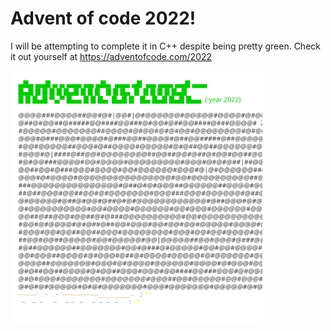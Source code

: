 # Advent of code 2022!
I will be attempting to complete it in C++ despite being pretty green.
Check it out yourself at https://adventofcode.com/2022
 
<a href="https://adventofcode.com/2022"><img src="calendar.svg" width="80%"/></a>
